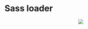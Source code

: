 # Sass loader

<p align="center">
  <img src="https://im4.ezgif.com/tmp/ezgif-4-66342b0e82d0.gif">
</p>

